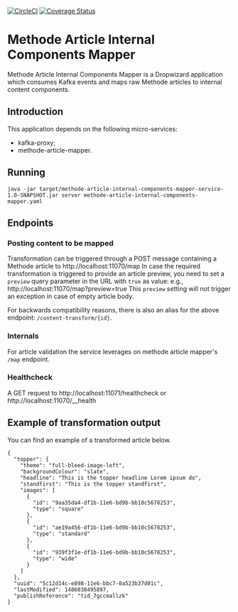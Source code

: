 [![CircleCI](https://circleci.com/gh/Financial-Times/methode-article-internal-components-mapper.svg?style=svg)](https://circleci.com/gh/Financial-Times/methode-article-internal-components-mapper) [![Coverage Status](https://coveralls.io/repos/github/Financial-Times/methode-article-internal-components-mapper/badge.svg)](https://coveralls.io/github/Financial-Times/methode-article-internal-components-mapper)

# Methode Article Internal Components Mapper
Methode Article Internal Components Mapper is a Dropwizard application which consumes Kafka events and maps raw Methode articles to internal content components.

## Introduction
This application depends on the following micro-services:

* kafka-proxy;
* methode-article-mapper.

## Running

`java -jar target/methode-article-internal-components-mapper-service-1.0-SNAPSHOT.jar server methode-article-internal-components-mapper.yaml`

## Endpoints

### Posting content to be mapped

Transformation can be triggered through a POST message containing a Methode article to http://localhost:11070/map
In case the required transformation is triggered to provide an article preview, you need to set a `preview` query parameter in the URL with `true` as value: 
e.g., http://localhost:11070/map?preview=true 
This `preview` setting will not trigger an exception in case of empty article body.

For backwards compatibility reasons, there is also an alias for the above endpoint: `/content-transform/{id}`.
 
### Internals

For article validation the service leverages on methode article mapper's `/map` endpoint. 

### Healthcheck

A GET request to http://localhost:11071/healthcheck or http://localhost:11070/__health

## Example of transformation output 
You can find an example of a transformed article below. 

```
{
  "topper": {
    "theme": "full-bleed-image-left",
    "backgroundColour": "slate",
    "headline": "This is the topper headline Lorem ipsum do",
    "standfirst": "This is the topper standfirst",
    "images": [
      {
        "id": "9aa35da4-df1b-11e6-bd9b-bb10c5678253",
        "type": "square"
      },
      {
        "id": "ae19a456-df1b-11e6-bd9b-bb10c5678253",
        "type": "standard"
      },
      {
        "id": "939f3f1e-df1b-11e6-bd9b-bb10c5678253",
        "type": "wide"
      }
    ]
  },
  "uuid": "5c12d14c-e898-11e6-bbc7-0a523b37d01c",
  "lastModified": 1486038495897,
  "publishReference": "tid_7gccmallzk"
}
```
